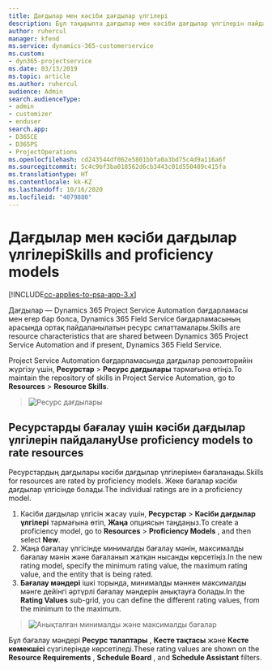 ```yaml
---
title: Дағдылар мен кәсіби дағдылар үлгілері
description: Бұл тақырыпта дағдылар мен кәсіби дағдылар үлгілерін пайдалану жолы туралы ақпарат берілген.
author: ruhercul
manager: kfend
ms.service: dynamics-365-customerservice
ms.custom:
- dyn365-projectservice
ms.date: 03/13/2019
ms.topic: article
ms.author: ruhercul
audience: Admin
search.audienceType:
- admin
- customizer
- enduser
search.app:
- D365CE
- D365PS
- ProjectOperations
ms.openlocfilehash: cd243544df062e5801bbfa0a3bd75c4d9a116a6f
ms.sourcegitcommit: 5c4c9bf3ba018562d6cb3443c01d550489c415fa
ms.translationtype: HT
ms.contentlocale: kk-KZ
ms.lasthandoff: 10/16/2020
ms.locfileid: "4079880"
---
```

# <a name="skills-and-proficiency-models"></a><span data-ttu-id="772c8-103">Дағдылар мен кәсіби дағдылар үлгілері</span><span class="sxs-lookup"><span data-stu-id="772c8-103">Skills and proficiency models</span></span>

[!INCLUDE[cc-applies-to-psa-app-3.x](../includes/cc-applies-to-psa-app-3x.md)]

<span data-ttu-id="772c8-104">Дағдылар — Dynamics 365 Project Service Automation бағдарламасы мен егер бар болса, Dynamics 365 Field Service бағдарламасының арасында ортақ пайдаланылатын ресурс сипаттамалары.</span><span class="sxs-lookup"><span data-stu-id="772c8-104">Skills are resource characteristics that are shared between Dynamics 365 Project Service Automation and if present, Dynamics 365 Field Service.</span></span> 

<span data-ttu-id="772c8-105">Project Service Automation бағдарламасында дағдылар репозиторийін жүргізу үшін, **Ресурстар** \> **Ресурс дағдылары** тармағына өтіңіз.</span><span class="sxs-lookup"><span data-stu-id="772c8-105">To maintain the repository of skills in Project Service Automation, go to **Resources** \> **Resource Skills**.</span></span> 

> ![Ресурс дағдылары](media/Resource-Management-image84.png)

## <a name="use-proficiency-models-to-rate-resources"></a><span data-ttu-id="772c8-107">Ресурстарды бағалау үшін кәсіби дағдылар үлгілерін пайдалану</span><span class="sxs-lookup"><span data-stu-id="772c8-107">Use proficiency models to rate resources</span></span>

<span data-ttu-id="772c8-108">Ресурстардың дағдылары кәсіби дағдылар үлгілерімен бағаланады.</span><span class="sxs-lookup"><span data-stu-id="772c8-108">Skills for resources are rated by proficiency models.</span></span> <span data-ttu-id="772c8-109">Жеке бағалар кәсіби дағдылар үлгісінде болады.</span><span class="sxs-lookup"><span data-stu-id="772c8-109">The individual ratings are in a proficiency model.</span></span> 

1. <span data-ttu-id="772c8-110">Кәсіби дағдылар үлгісін жасау үшін, **Ресурстар** \> **Кәсіби дағдылар үлгілері** тармағына өтіп, **Жаңа** опциясын таңдаңыз.</span><span class="sxs-lookup"><span data-stu-id="772c8-110">To create a proficiency model, go to **Resources** \> **Proficiency Models** , and then select **New**.</span></span>
2. <span data-ttu-id="772c8-111">Жаңа бағалау үлгісінде минималды бағалау мәнін, максималды бағалау мәнін және бағаланып жатқан нысанды көрсетіңіз.</span><span class="sxs-lookup"><span data-stu-id="772c8-111">In the new rating model, specify the minimum rating value, the maximum rating value, and the entity that is being rated.</span></span>
3. <span data-ttu-id="772c8-112">**Бағалау мәндері** ішкі торында, минималды мәннен максималды мәнге дейінгі әртүрлі бағалау мәндерін анықтауға болады.</span><span class="sxs-lookup"><span data-stu-id="772c8-112">In the **Rating Values** sub-grid, you can define the different rating values, from the minimum to the maximum.</span></span>

> ![Анықталған минималды және максималды бағалар](media/Resource-Management-image85.png)

<span data-ttu-id="772c8-114">Бұл бағалау мәндері **Ресурс талаптары** , **Кесте тақтасы** және **Кесте көмекшісі** сүзгілерінде көрсетіледі.</span><span class="sxs-lookup"><span data-stu-id="772c8-114">These rating values are shown on the **Resource Requirements** , **Schedule Board** , and **Schedule Assistant** filters.</span></span>
